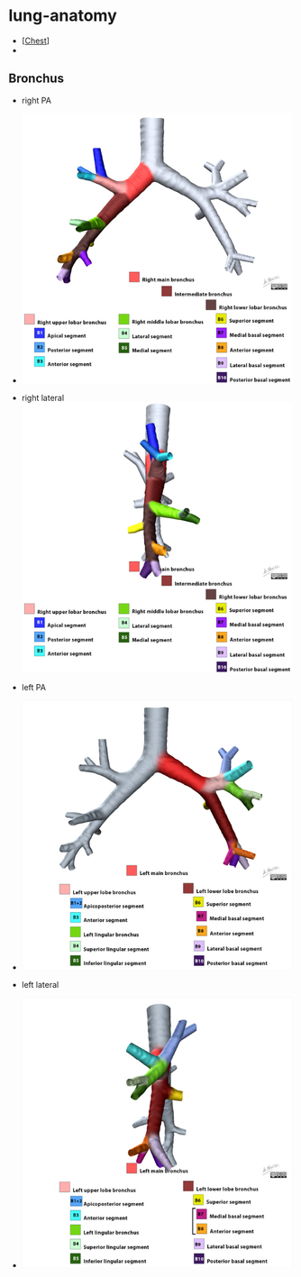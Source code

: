 # lung-anatomy
- [[Chest]]
- 
## Bronchus
- right PA
- ![](../attachments/2024-02-24-04-23-24.png)

- right lateral
![](../attachments/2024-02-24-04-24-06.png)
- left PA
- ![](../attachments/2024-02-24-04-24-39.png)
- left lateral
- ![](../attachments/2024-02-24-04-24-54.png)


[//begin]: # "Autogenerated link references for markdown compatibility"
[Chest]: tags/Chest.md "Chest"
[//end]: # "Autogenerated link references"